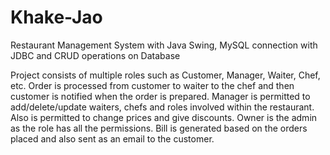 # Khake-Jao
Restaurant Management System with Java Swing, MySQL connection with JDBC and CRUD operations on Database

Project consists of multiple roles such as Customer, Manager, Waiter, Chef, etc. Order is processed from customer to waiter to the chef and then customer is notified when the order is prepared. 
Manager is permitted to add/delete/update waiters, chefs and roles involved within the restaurant. Also is permitted to change prices and give discounts.
Owner is the admin as the role has all the permissions.
Bill is generated based on the orders placed and also sent as an email to the customer.
